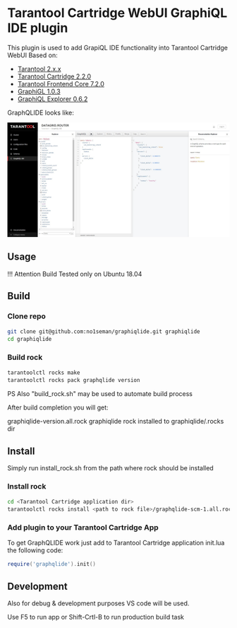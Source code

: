 # Tarantool Cartridge WebUI GraphiQL IDE plugin

This plugin is used to add GrapiQL IDE functionality into Tarantool Cartridge WebUI
Based on:

- [Tarantool 2.x.x](https://www.tarantool.io/en/download/?v=2.4)
- [Tarantool Cartridge 2.2.0](https://github.com/tarantool/cartridge)
- [Tarantool Frontend Core 7.2.0](https://github.com/tarantool/frontend-core)
- [GraphiGL 1.0.3](https://github.com/graphql/graphiql)
- [GraphiQL Explorer 0.6.2](https://github.com/OneGraph/graphiql-explorer)

GraphQLIDE looks like:

![GraphQLIDE](https://github.com/no1seman/graphiqlide/blob/master/resources/cartridgegraphiql.jpg "GraphQLIDE")

## Usage

!!! Attention Build Tested only on Ubuntu 18.04

## Build

### Clone repo

```bash
git clone git@github.com:no1seman/graphiqlide.git graphiqlide
cd graphiqlide
```

### Build rock

```bash
tarantoolctl rocks make
tarantoolctl rocks pack graphqlide version
```

PS Also "build_rock.sh" may be used to automate build process

After build completion you will get:

graphiqlide-version.all.rock
graphiqlide rock installed to graphiqlide/.rocks dir

## Install

Simply run install_rock.sh from the path where rock should be installed

### Install rock

```bash
cd <Tarantool Cartridge application dir>
tarantoolctl rocks install <path to rock file>/graphqlide-scm-1.all.rock
```

### Add plugin to your Tarantool Cartridge App

To get GraphQLIDE work just add to Tarantool Cartridge application init.lua the following code:

```lua
require('graphqlide').init()
```

## Development

Also for debug & development purposes VS code will be used.

Use F5 to run app or Shift-Crtl-B to run production build task
